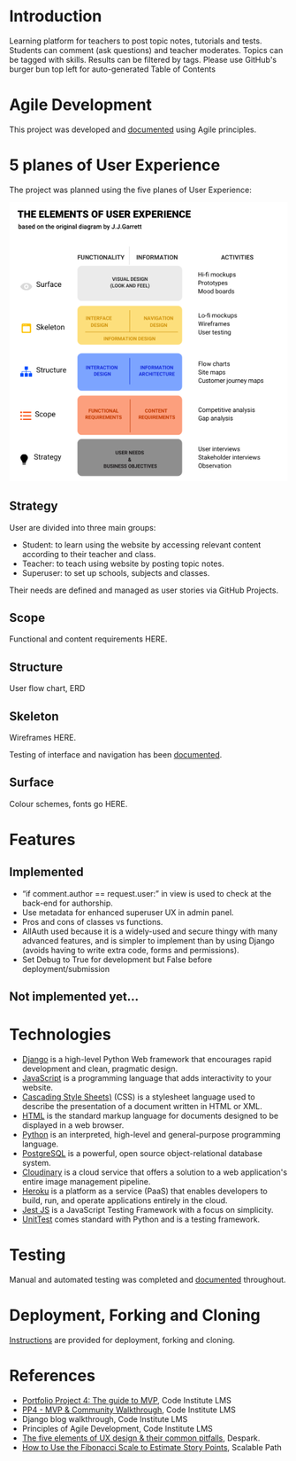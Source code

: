 # Introduction 
Learning platform for teachers to post topic notes, tutorials and tests. Students can comment (ask questions) and teacher moderates.
Topics can be tagged with skills. Results can be filtered by tags.
Please use GitHub's burger bun top left for auto-generated Table of Contents

# Agile Development
This project was developed and [documented](docs/AGILE.md) using Agile principles.

# 5 planes of User Experience
The project was planned using the five planes of User Experience:

![UX5planes](/docs/UX5planes.png)

## Strategy

User are divided into three main groups:
- Student: to learn using the website by accessing relevant content according to their teacher and class.
- Teacher: to teach using website by posting topic notes.
- Superuser: to set up schools, subjects and classes.

Their needs are defined and managed as user stories via GitHub Projects.

## Scope

Functional and content requirements HERE.

## Structure

User flow chart, ERD

## Skeleton

Wireframes HERE.

Testing of interface and navigation has been [documented](docs/TESTING.md).

## Surface

Colour schemes, fonts go HERE.

# Features
## Implemented
- “if comment.author == request.user:” in view is used to check at the back-end for authorship.
- Use metadata for enhanced superuser UX in admin panel.
- Pros and cons of classes vs functions.
- AllAuth used because it is a widely-used and secure thingy with many advanced features, and is simpler to implement than by using Django (avoids having to write extra code, forms and permissions).
- Set Debug to True for development but False before deployment/submission

## Not implemented yet...

# Technologies
- [Django](https://www.djangoproject.com/) is a high-level Python Web framework that encourages rapid development and clean, pragmatic design.
- [JavaScript](https://www.javascript.com/) is a programming language that adds interactivity to your website.
- [Cascading Style Sheets)](https://www.w3.org/Style/CSS/Overview.en.html) (CSS) is a stylesheet language used to describe the presentation of a document written in HTML or XML.
- [HTML](https://html.spec.whatwg.org/) is the standard markup language for documents designed to be displayed in a web browser.
- [Python](https://www.python.org/) is an interpreted, high-level and general-purpose programming language.
- [PostgreSQL](https://www.postgresql.org/) is a powerful, open source object-relational database system.
- [Cloudinary](https://cloudinary.com/) is a cloud service that offers a solution to a web application's entire image management pipeline.
- [Heroku](https://www.heroku.com/) is a platform as a service (PaaS) that enables developers to build, run, and operate applications entirely in the cloud.
- [Jest JS](https://jestjs.io/) is a JavaScript Testing Framework with a focus on simplicity.
- [UnitTest](https://docs.python.org/3/library/unittest.html) comes standard with Python and is a testing framework.

# Testing

Manual and automated testing was completed and [documented](docs/TESTING.md) throughout.

# Deployment, Forking and Cloning

[Instructions](docs/DEPLOYMENT.md) are provided for deployment, forking and cloning.

# References
- [Portfolio Project 4: The guide to MVP](https://www.youtube.com/watch?v=vIv1c6RLBac), Code Institute LMS
- [PP4 - MVP & Community Walkthrough](https://app.box.com/s/s6xkp4gp3d9orwkp9fp4ep0igdcwsjm7), Code Institute LMS
- Django blog walkthrough, Code Institute LMS
- Principles of Agile Development, Code Institute LMS
- [The five elements of UX design & their common pitfalls](https://despark.com/blog/five-elements-ux-design-common-pitfalls), Despark.
- [How to Use the Fibonacci Scale to Estimate Story Points](https://www.scalablepath.com/project-management/agile-points-fibonacci-sequence), Scalable Path
